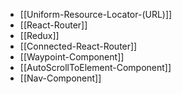 - [[Uniform-Resource-Locator-(URL)]]
- [[React-Router]]
- [[Redux]]
- [[Connected-React-Router]]
- [[Waypoint-Component]]
- [[AutoScrollToElement-Component]]
- [[Nav-Component]]
